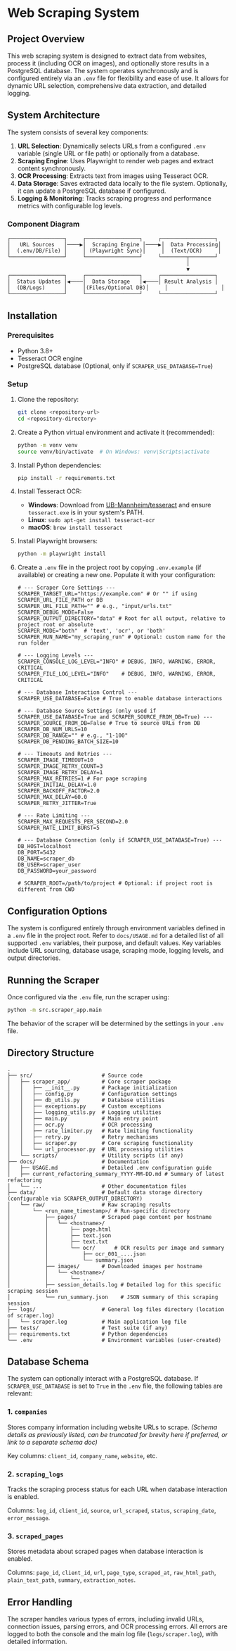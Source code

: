 # Web Scraping System

## Project Overview

This web scraping system is designed to extract data from websites, process it (including OCR on images), and optionally store results in a PostgreSQL database. The system operates synchronously and is configured entirely via an `.env` file for flexibility and ease of use. It allows for dynamic URL selection, comprehensive data extraction, and detailed logging.

## System Architecture

The system consists of several key components:

1.  **URL Selection**: Dynamically selects URLs from a configured `.env` variable (single URL or file path) or optionally from a database.
2.  **Scraping Engine**: Uses Playwright to render web pages and extract content synchronously.
3.  **OCR Processing**: Extracts text from images using Tesseract OCR.
4.  **Data Storage**: Saves extracted data locally to the file system. Optionally, it can update a PostgreSQL database if configured.
5.  **Logging & Monitoring**: Tracks scraping progress and performance metrics with configurable log levels.

### Component Diagram

```
┌─────────────────┐     ┌─────────────────┐     ┌─────────────────┐
│   URL Sources   │────▶│  Scraping Engine │────▶│  Data Processing│
│  (.env/DB/File) │     │ (Playwright Sync)│     │  (Text/OCR)     │
└─────────────────┘     └─────────────────┘     └────────┬────────┘
                                                         │
                                                         ▼
┌─────────────────┐     ┌─────────────────┐     ┌─────────────────┐
│  Status Updates │◀────│  Data Storage   │◀────│ Result Analysis │
│  (DB/Logs)      │     │(Files/Optional DB)│     │                 │
└─────────────────┘     └─────────────────┘     └─────────────────┘
```

## Installation

### Prerequisites

- Python 3.8+
- Tesseract OCR engine
- PostgreSQL database (Optional, only if `SCRAPER_USE_DATABASE=True`)

### Setup

1.  Clone the repository:
    ```bash
    git clone <repository-url>
    cd <repository-directory>
    ```

2.  Create a Python virtual environment and activate it (recommended):
    ```bash
    python -m venv venv
    source venv/bin/activate  # On Windows: venv\Scripts\activate
    ```

3.  Install Python dependencies:
    ```bash
    pip install -r requirements.txt
    ```

4.  Install Tesseract OCR:
    -   **Windows**: Download from [UB-Mannheim/tesseract](https://github.com/UB-Mannheim/tesseract/wiki) and ensure `tesseract.exe` is in your system's PATH.
    -   **Linux**: `sudo apt-get install tesseract-ocr`
    -   **macOS**: `brew install tesseract`

5.  Install Playwright browsers:
    ```bash
    python -m playwright install
    ```

6.  Create a `.env` file in the project root by copying `.env.example` (if available) or creating a new one. Populate it with your configuration:
    ```dotenv
    # --- Scraper Core Settings ---
    SCRAPER_TARGET_URL="https://example.com" # Or "" if using SCRAPER_URL_FILE_PATH or DB
    SCRAPER_URL_FILE_PATH="" # e.g., "input/urls.txt"
    SCRAPER_DEBUG_MODE=False
    SCRAPER_OUTPUT_DIRECTORY="data" # Root for all output, relative to project root or absolute
    SCRAPER_MODE="both"  # 'text', 'ocr', or 'both'
    SCRAPER_RUN_NAME="my_scraping_run" # Optional: custom name for the run folder

    # --- Logging Levels ---
    SCRAPER_CONSOLE_LOG_LEVEL="INFO" # DEBUG, INFO, WARNING, ERROR, CRITICAL
    SCRAPER_FILE_LOG_LEVEL="INFO"    # DEBUG, INFO, WARNING, ERROR, CRITICAL

    # --- Database Interaction Control ---
    SCRAPER_USE_DATABASE=False # True to enable database interactions

    # --- Database Source Settings (only used if SCRAPER_USE_DATABASE=True and SCRAPER_SOURCE_FROM_DB=True) ---
    SCRAPER_SOURCE_FROM_DB=False # True to source URLs from DB
    SCRAPER_DB_NUM_URLS=10
    SCRAPER_DB_RANGE="" # e.g., "1-100"
    SCRAPER_DB_PENDING_BATCH_SIZE=10

    # --- Timeouts and Retries ---
    SCRAPER_IMAGE_TIMEOUT=10
    SCRAPER_IMAGE_RETRY_COUNT=3
    SCRAPER_IMAGE_RETRY_DELAY=1
    SCRAPER_MAX_RETRIES=1 # For page scraping
    SCRAPER_INITIAL_DELAY=1.0
    SCRAPER_BACKOFF_FACTOR=2.0
    SCRAPER_MAX_DELAY=60.0
    SCRAPER_RETRY_JITTER=True

    # --- Rate Limiting ---
    SCRAPER_MAX_REQUESTS_PER_SECOND=2.0
    SCRAPER_RATE_LIMIT_BURST=5

    # --- Database Connection (only if SCRAPER_USE_DATABASE=True) ---
    DB_HOST=localhost
    DB_PORT=5432
    DB_NAME=scraper_db
    DB_USER=scraper_user
    DB_PASSWORD=your_password

    # SCRAPER_ROOT=/path/to/project # Optional: if project root is different from CWD
    ```

## Configuration Options

The system is configured entirely through environment variables defined in a `.env` file in the project root.
Refer to `docs/USAGE.md` for a detailed list of all supported `.env` variables, their purpose, and default values.
Key variables include URL sourcing, database usage, scraping mode, logging levels, and output directories.

## Running the Scraper

Once configured via the `.env` file, run the scraper using:
```bash
python -m src.scraper_app.main
```
The behavior of the scraper will be determined by the settings in your `.env` file.

## Directory Structure

```
.
├── src/                      # Source code
│   ├── scraper_app/          # Core scraper package
│   │   ├── __init__.py       # Package initialization
│   │   ├── config.py         # Configuration settings
│   │   ├── db_utils.py       # Database utilities
│   │   ├── exceptions.py     # Custom exceptions
│   │   ├── logging_utils.py  # Logging utilities
│   │   ├── main.py           # Main entry point
│   │   ├── ocr.py            # OCR processing
│   │   ├── rate_limiter.py   # Rate limiting functionality
│   │   ├── retry.py          # Retry mechanisms
│   │   ├── scraper.py        # Core scraping functionality
│   │   └── url_processor.py  # URL processing utilities
│   └── scripts/              # Utility scripts (if any)
├── docs/                     # Documentation
│   ├── USAGE.md              # Detailed .env configuration guide
│   ├── current_refactoring_summary_YYYY-MM-DD.md # Summary of latest refactoring
│   └── ...                   # Other documentation files
├── data/                     # Default data storage directory (configurable via SCRAPER_OUTPUT_DIRECTORY)
│   └── raw/                  # Raw scraping results
│       └── <run_name_timestamp>/ # Run-specific directory
│           ├── pages/        # Scraped page content per hostname
│           │   └── <hostname>/
│           │       ├── page.html
│           │       ├── text.json
│           │       ├── text.txt
│           │       └── ocr/      # OCR results per image and summary
│           │           ├── ocr_001_....json
│           │           └── summary.json
│           ├── images/       # Downloaded images per hostname
│           │   └── <hostname>/
│           │       └── ...
│           ├── session_details.log # Detailed log for this specific scraping session
│           └── run_summary.json    # JSON summary of this scraping session
├── logs/                     # General log files directory (location of scraper.log)
│   └── scraper.log           # Main application log file
├── tests/                    # Test suite (if any)
├── requirements.txt          # Python dependencies
└── .env                      # Environment variables (user-created)
```

## Database Schema

The system can optionally interact with a PostgreSQL database. If `SCRAPER_USE_DATABASE` is set to `True` in the `.env` file, the following tables are relevant:

### 1. `companies`
Stores company information including website URLs to scrape.
*(Schema details as previously listed, can be truncated for brevity here if preferred, or link to a separate schema doc)*

Key columns: `client_id`, `company_name`, `website`, etc.

### 2. `scraping_logs`
Tracks the scraping process status for each URL when database interaction is enabled.

Columns: `log_id`, `client_id`, `source`, `url_scraped`, `status`, `scraping_date`, `error_message`.

### 3. `scraped_pages`
Stores metadata about scraped pages when database interaction is enabled.

Columns: `page_id`, `client_id`, `url`, `page_type`, `scraped_at`, `raw_html_path`, `plain_text_path`, `summary`, `extraction_notes`.

## Error Handling

The scraper handles various types of errors, including invalid URLs, connection issues, parsing errors, and OCR processing errors. All errors are logged to both the console and the main log file (`logs/scraper.log`), with detailed information.
